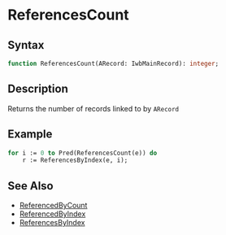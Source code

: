 # ReferencesCount

## Syntax

```pascal
function ReferencesCount(ARecord: IwbMainRecord): integer;
```

## Description

Returns the number of records linked to by `ARecord`

## Example

```pascal
for i := 0 to Pred(ReferencesCount(e)) do
	r := ReferencesByIndex(e, i);
```

## See Also

- [ReferencedByCount](IwbMainRecord_ReferencedByCount.md)
- [ReferencedByIndex](IwbMainRecord_ReferencedByIndex.md)
- [ReferencesByIndex](IwbMainRecord_ReferencesByIndex.md)
